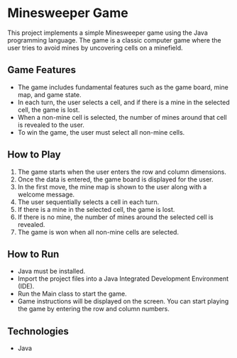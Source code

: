 # Minesweeper Game

This project implements a simple Minesweeper game using the Java programming language. The game is a classic computer game where the user tries to avoid mines by uncovering cells on a minefield.

## Game Features
- The game includes fundamental features such as the game board, mine map, and game state.
- In each turn, the user selects a cell, and if there is a mine in the selected cell, the game is lost.
- When a non-mine cell is selected, the number of mines around that cell is revealed to the user.
- To win the game, the user must select all non-mine cells.
## How to Play
1. The game starts when the user enters the row and column dimensions.
2. Once the data is entered, the game board is displayed for the user.
3. In the first move, the mine map is shown to the user along with a welcome message.
4. The user sequentially selects a cell in each turn.
5. If there is a mine in the selected cell, the game is lost.
6. If there is no mine, the number of mines around the selected cell is revealed.
7. The game is won when all non-mine cells are selected.

## How to Run
- Java must be installed.
- Import the project files into a Java Integrated Development Environment (IDE).
- Run the Main class to start the game.
- Game instructions will be displayed on the screen. You can start playing the game by entering the row and column numbers.
## Technologies
- Java
